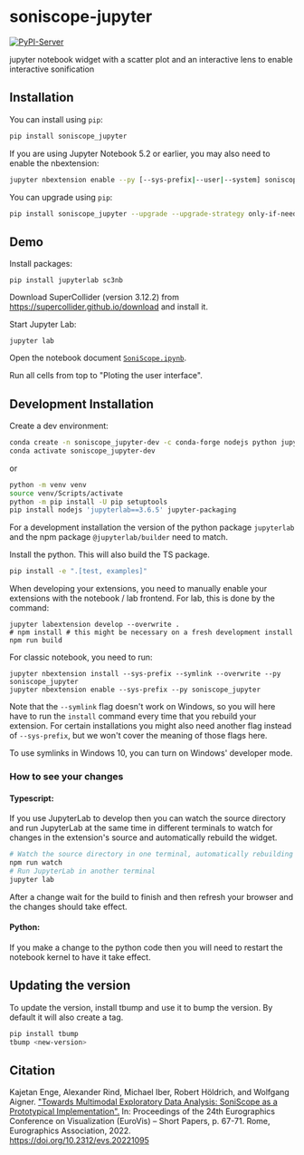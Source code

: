 
# soniscope-jupyter

[![PyPI-Server](https://img.shields.io/pypi/v/soniscope-jupyter.svg)](https://pypi.org/project/soniscope-jupyter/)

jupyter notebook widget with a scatter plot and an interactive lens to enable interactive sonification

## Installation

You can install using `pip`:

```bash
pip install soniscope_jupyter
```

If you are using Jupyter Notebook 5.2 or earlier, you may also need to enable
the nbextension:
```bash
jupyter nbextension enable --py [--sys-prefix|--user|--system] soniscope_jupyter
```

You can upgrade using `pip`:

```bash
pip install soniscope_jupyter --upgrade --upgrade-strategy only-if-needed
```

## Demo

Install packages:
```
pip install jupyterlab sc3nb
```
Download SuperCollider (version 3.12.2) from <https://supercollider.github.io/download> and install it.

Start Jupyter Lab:
```
jupyter lab
```

Open the notebook document [`SoniScope.ipynb`](examples/SoniScope.ipynb).

Run all cells from top to "Ploting the user interface".


## Development Installation

Create a dev environment:
```bash
conda create -n soniscope_jupyter-dev -c conda-forge nodejs python jupyterlab
conda activate soniscope_jupyter-dev
```
or
```bash
python -m venv venv
source venv/Scripts/activate
python -m pip install -U pip setuptools
pip install nodejs 'jupyterlab==3.6.5' jupyter-packaging
```

For a development installation the version of the python package `jupyterlab`
and the npm package `@jupyterlab/builder` need to match.

Install the python. This will also build the TS package.
```bash
pip install -e ".[test, examples]"
```

When developing your extensions, you need to manually enable your extensions with the
notebook / lab frontend. For lab, this is done by the command:

```
jupyter labextension develop --overwrite .
# npm install # this might be necessary on a fresh development install
npm run build
```

For classic notebook, you need to run:

```
jupyter nbextension install --sys-prefix --symlink --overwrite --py soniscope_jupyter
jupyter nbextension enable --sys-prefix --py soniscope_jupyter
```

Note that the `--symlink` flag doesn't work on Windows, so you will here have to run
the `install` command every time that you rebuild your extension. For certain installations
you might also need another flag instead of `--sys-prefix`, but we won't cover the meaning
of those flags here.

To use symlinks in Windows 10, you can turn on Windows' developer mode.

### How to see your changes
#### Typescript:
If you use JupyterLab to develop then you can watch the source directory and run JupyterLab at the same time in different
terminals to watch for changes in the extension's source and automatically rebuild the widget.

```bash
# Watch the source directory in one terminal, automatically rebuilding when needed
npm run watch
# Run JupyterLab in another terminal
jupyter lab
```

After a change wait for the build to finish and then refresh your browser and the changes should take effect.

#### Python:
If you make a change to the python code then you will need to restart the notebook kernel to have it take effect.

## Updating the version

To update the version, install tbump and use it to bump the version.
By default it will also create a tag.

```bash
pip install tbump
tbump <new-version>
```

## Citation

Kajetan Enge, Alexander Rind, Michael Iber, Robert Höldrich, and Wolfgang Aigner.
["Towards Multimodal Exploratory Data Analysis: SoniScope as a Prototypical Implementation".](https://doi.org/10.2312/evs.20221095)
In: Proceedings of the 24th Eurographics Conference on Visualization (EuroVis) – Short Papers, p. 67-71.
Rome, Eurographics Association, 2022. \
<https://doi.org/10.2312/evs.20221095>
